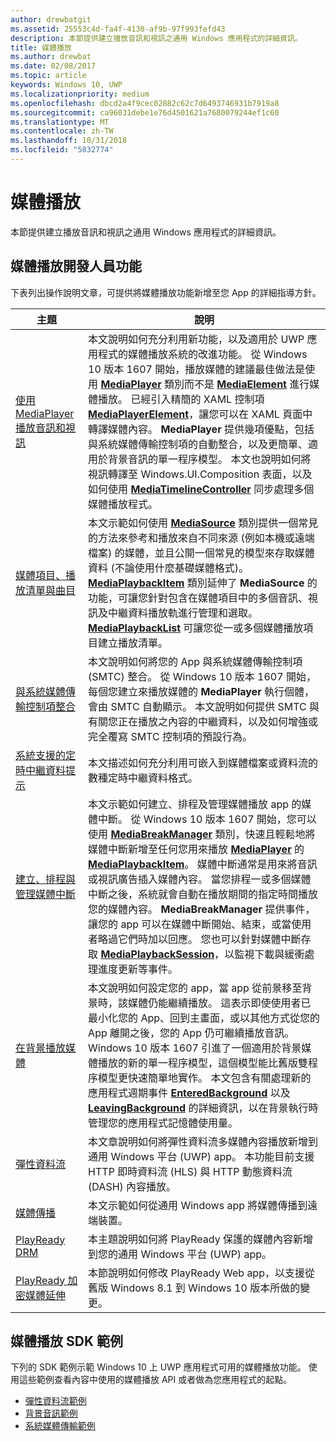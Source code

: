```yaml
---
author: drewbatgit
ms.assetid: 25553c4d-fa4f-4130-af9b-97f993fefd43
description: 本節提供建立播放音訊和視訊之通用 Windows 應用程式的詳細資訊。
title: 媒體播放
ms.author: drewbat
ms.date: 02/08/2017
ms.topic: article
keywords: Windows 10, UWP
ms.localizationpriority: medium
ms.openlocfilehash: dbcd2a4f9cec02882c62c7d6493746931b7919a8
ms.sourcegitcommit: ca96031debe1e76d4501621a7680079244ef1c60
ms.translationtype: MT
ms.contentlocale: zh-TW
ms.lasthandoff: 10/31/2018
ms.locfileid: "5832774"
---
```

# <a name="media-playback"></a>媒體播放


本節提供建立播放音訊和視訊之通用 Windows 應用程式的詳細資訊。 

## <a name="media-playback-developer-features"></a>媒體播放開發人員功能

下表列出操作說明文章，可提供將媒體播放功能新增至您 App 的詳細指導方針。
 
| 主題                                                                                             | 說明                                                                                                                                                                                                                                                                                    |
|---------------------------------------------------------------------------------------------------|------------------------------------------------------------------------------------------------------------------------------------------------------------------------------------------------------------------------------------------------------------------------------------------------|
| [使用 MediaPlayer 播放音訊和視訊](play-audio-and-video-with-mediaplayer.md) | 本文說明如何充分利用新功能，以及適用於 UWP 應用程式的媒體播放系統的改進功能。 從 Windows 10 版本 1607 開始，播放媒體的建議最佳做法是使用 [**MediaPlayer**](https://msdn.microsoft.com/library/windows/apps/Windows.Media.Playback.MediaPlayer) 類別而不是 [**MediaElement**](https://msdn.microsoft.com/library/windows/apps/Windows.UI.Xaml.Controls.MediaElement) 進行媒體播放。 已經引入精簡的 XAML 控制項 [**MediaPlayerElement**](https://msdn.microsoft.com/library/windows/apps/Windows.UI.Xaml.Controls.MediaPlayerElement)，讓您可以在 XAML 頁面中轉譯媒體內容。 **MediaPlayer** 提供幾項優點，包括與系統媒體傳輸控制項的自動整合，以及更簡單、適用於背景音訊的單一程序模型。 本文也說明如何將視訊轉譯至 Windows.UI.Composition 表面，以及如何使用 [**MediaTimelineController**](https://msdn.microsoft.com/library/windows/apps/Windows.Media.MediaTimelineController) 同步處理多個媒體播放程式。                                                                                                          |
| [媒體項目、播放清單與曲目](media-playback-with-mediasource.md)                         | 本文示範如何使用 [**MediaSource**](https://msdn.microsoft.com/library/windows/apps/Windows.Media.Core.MediaSource) 類別提供一個常見的方法來參考和播放來自不同來源 (例如本機或遠端檔案) 的媒體，並且公開一個常見的模型來存取媒體資料 (不論使用什麼基礎媒體格式)。 [**MediaPlaybackItem**](https://msdn.microsoft.com/library/windows/apps/dn930939) 類別延伸了 **MediaSource** 的功能，可讓您針對包含在媒體項目中的多個音訊、視訊及中繼資料播放軌進行管理和選取。 [**MediaPlaybackList**](https://msdn.microsoft.com/library/windows/apps/dn930955) 可讓您從一或多個媒體播放項目建立播放清單。                                                                                                               |
| [與系統媒體傳輸控制項整合](integrate-with-systemmediatransportcontrols.md)                               | 本文說明如何將您的 App 與系統媒體傳輸控制項 (SMTC) 整合。 從 Windows 10 版本 1607 開始，每個您建立來播放媒體的 **MediaPlayer** 執行個體，會由 SMTC 自動顯示。 本文說明如何提供 SMTC 與有關您正在播放之內容的中繼資料，以及如何增強或完全覆寫 SMTC 控制項的預設行為。                                   |
| [系統支援的定時中繼資料提示](system-supported-metadata-cues.md)                               | 本文描述如何充分利用可嵌入到媒體檔案或資料流的數種定時中繼資料格式。                                   |
| [建立、排程與管理媒體中斷](create-schedule-and-manage-media-breaks.md)                                                                             | 本文示範如何建立、排程及管理媒體播放 app 的媒體中斷。 從 Windows 10 版本 1607 開始，您可以使用 [**MediaBreakManager**](https://msdn.microsoft.com/library/windows/apps/Windows.Media.Playback.MediaBreakManager) 類別，快速且輕鬆地將媒體中斷新增至任何您用來播放 [**MediaPlayer**](https://msdn.microsoft.com/library/windows/apps/Windows.Media.Playback.MediaPlayer) 的 [**MediaPlaybackItem**](https://msdn.microsoft.com/library/windows/apps/Windows.Media.Playback.MediaPlaybackItem)。 媒體中斷通常是用來將音訊或視訊廣告插入媒體內容。 當您排程一或多個媒體中斷之後，系統就會自動在播放期間的指定時間播放您的媒體內容。 **MediaBreakManager** 提供事件，讓您的 app 可以在媒體中斷開始、結束，或當使用者略過它們時加以回應。 您也可以針對媒體中斷存取 [**MediaPlaybackSession**](https://msdn.microsoft.com/library/windows/apps/Windows.Media.Playback.MediaPlaybackSession)，以監視下載與緩衝處理進度更新等事件。                                                                                                                     |
| [在背景播放媒體](background-audio.md)                                                                             | 本文說明如何設定您的 app，當 app 從前景移至背景時，該媒體仍能繼續播放。 這表示即使使用者已最小化您的 App、回到主畫面，或以其他方式從您的 App 離開之後，您的 App 仍可繼續播放音訊。 Windows 10 版本 1607 引進了一個適用於背景媒體播放的新的單一程序模型，這個模型能比舊版雙程序模型更快速簡單地實作。 本文包含有關處理新的應用程式週期事件 [**EnteredBackground**](https://msdn.microsoft.com/library/windows/apps/Windows.ApplicationModel.Core.CoreApplication.EnteredBackground) 以及 [**LeavingBackground**](https://msdn.microsoft.com/library/windows/apps/Windows.ApplicationModel.Core.CoreApplication.LeavingBackground) 的詳細資訊，以在背景執行時管理您的應用程式記憶體使用量。                                                                                                                    |
| [彈性資料流](adaptive-streaming.md)                                                       | 本文章說明如何將彈性資料流多媒體內容播放新增到通用 Windows 平台 (UWP) app。 本功能目前支援 HTTP 即時資料流 (HLS) 與 HTTP 動態資料流 (DASH) 內容播放。                                          |
| [媒體傳播](media-casting.md)                                                                 | 本文示範如何從通用 Windows app 將媒體傳播到遠端裝置。                                                                                                                                                                                                       |
| [PlayReady DRM](playready-client-sdk.md)                                                          | 本主題說明如何將 PlayReady 保護的媒體內容新增到您的通用 Windows 平台 (UWP) app。                                                                                                                                                                                |
| [PlayReady 加密媒體延伸](playready-encrypted-media-extension.md)                     | 本節說明如何修改 PlayReady Web app，以支援從舊版 Windows 8.1 到 Windows 10 版本所做的變更。                                                                                                                                       |

## <a name="media-playback-sdk-samples"></a>媒體播放 SDK 範例

下列的 SDK 範例示範 Windows 10 上 UWP 應用程式可用的媒體播放功能。 使用這些範例查看內容中使用的媒體播放 API 或者做為您應用程式的起點。

* [彈性資料流範例](https://github.com/Microsoft/Windows-universal-samples/tree/dev/Samples/AdaptiveStreaming)
* [背景音訊範例](https://github.com/Microsoft/Windows-universal-samples/tree/master/Samples/BackgroundMediaPlayback)
* [系統媒體傳輸範例](https://github.com/Microsoft/Windows-universal-samples/tree/dev/Samples/SystemMediaTransportControls)                                                                                               
 




